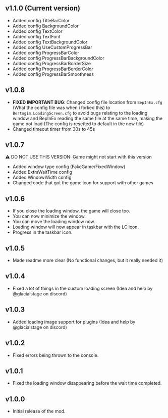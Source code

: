 ## v1.1.0 (Current version)
- Added config TitleBarColor
- Added config BackgroundColor
- Added config TextColor
- Added config TextFont
- Added config TextBackgroundColor
- Added config UseCustomProgressBar
- Added config ProgressBarColor
- Added config ProgressBarBackgroundColor
- Added config ProgressBarBorderSize
- Added config ProgressBarBorderColor
- Added config ProgressBarSmoothness


## v1.0.8
- **FIXED IMPORTANT BUG**: Changed config file location from `BepInEx.cfg` (What the config file was when i forked this) to `Bertogim.LoadingScreen.cfg` to avoid bugs relating to the loading window and BepInEx reading the same file at the same time, making the game not load (The config is resetted to default in the new file)
- Changed timeout timer from 30s to 45s

## v1.0.7
⚠ DO NOT USE THIS VERSION: Game might not start with this version
- Added window type config (FakeGame/FixedWindow)
- Added ExtraWaitTime config
- Added WindowWidth config
- Changed code that got the game icon for support with other games

## v1.0.6
- If you close the loading window, the game will close too.
- You can now minimize the window.
- You can move the loading window now.
- Loading window will now appear in taskbar with the LC icon.
- Progress in the taskbar icon.

## v1.0.5
- Made readme more clear (No functional changes, but it really needed it)

## v1.0.4
- Fixed a lot of things in the custom loading screen (Idea and help by @glacialstage on discord)

## v1.0.3
- Added loading image support for plugins (Idea and help by @glacialstage on discord)

## v1.0.2
- Fixed errors being thrown to the console.

## v1.0.1
- Fixed the loading window disappearing before the wait time completed.

## v1.0.0
- Initial release of the mod.